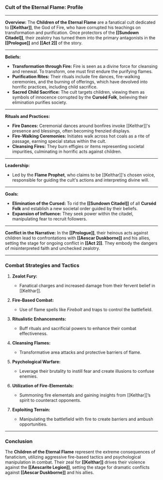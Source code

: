 ### **Cult of the Eternal Flame: Profile**

---

**Overview:**
The **Children of the Eternal Flame** are a fanatical cult dedicated to **[[Kelthar]]**, the God of Fire, who have corrupted his teachings on transformation and purification. Once protectors of the **[[Sundown Citadel]]**, their zealotry has turned them into the primary antagonists in the **[[Prologue]]** and **[[Act 2]]** of the story.

---

**Beliefs:**
- **Transformation through Fire:** Fire is seen as a divine force for cleansing and renewal. To transform, one must first endure the purifying flames.
- **Purification Rites:** Their rituals include fire dances, fire-walking ceremonies, and the burning of offerings, which have devolved into horrific practices, including child sacrifice.
- **Sacred Child Sacrifice:** The cult targets children, viewing them as symbols of innocence corrupted by the **Curséd Folk**, believing their elimination purifies society.

---

**Rituals and Practices:**
- **Fire Dances:** Ceremonial dances around bonfires invoke [[Kelthar]]'s presence and blessings, often becoming frenzied displays.
- **Fire-Walking Ceremonies:** Initiates walk across hot coals as a rite of passage, earning special status within the cult.
- **Cleansing Fires:** They burn effigies or items representing societal impurities, culminating in horrific acts against children.

---

**Leadership:**
- Led by the **Flame Prophet**, who claims to be [[Kelthar]]'s chosen voice, responsible for guiding the cult's actions and interpreting divine will.

---

**Goals:**
- **Elimination of the Cursed:** To rid the **[[Sundown Citadel]]** of all **Curséd Folk** and establish a new societal order guided by their beliefs.
- **Expansion of Influence:** They seek power within the citadel, manipulating fear to recruit followers.

---

**Conflict in the Narrative:**
In the **[[Prologue]]**, their heinous acts against children lead to confrontations with **[[Aescar Duskborne]]** and his allies, setting the stage for ongoing conflict in **[[Act 2]]**. They embody the dangers of misinterpreted faith and unchecked zealotry.

---

### **Combat Strategies and Tactics**

1. **Zealot Fury:** 
   - Fanatical charges and increased damage from their fervent belief in [[Kelthar]].
  
2. **Fire-Based Combat:** 
   - Use of flame spells like _Firebolt_ and traps to control the battlefield.

3. **Ritualistic Enhancements:** 
   - Buff rituals and sacrificial powers to enhance their combat effectiveness.

4. **Cleansing Flames:** 
   - Transformative area attacks and protective barriers of flame.

5. **Psychological Warfare:** 
   - Leverage their brutality to instill fear and create illusions to confuse enemies.

6. **Utilization of Fire-Elementals:** 
   - Summoning fire elementals and gaining insights from [[Kelthar]]’s spirit to counteract opponents.

7. **Exploiting Terrain:** 
   - Manipulating the battlefield with fire to create barriers and ambush opportunities.

---

### **Conclusion**
The **Children of the Eternal Flame** represent the extreme consequences of fanaticism, utilizing aggressive fire-based tactics and psychological manipulation in combat. Their zeal for **[[Kelthar]]** drives their violence against the **[[Aescarite Legion]]**, setting the stage for dramatic conflicts against **[[Aescar Duskborne]]** and his allies.